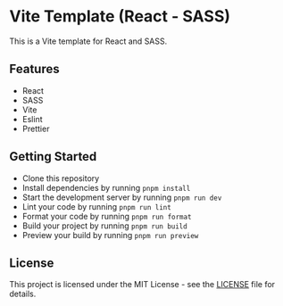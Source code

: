 # Vite Template (React - SASS)

This is a Vite template for React and SASS.

## Features

- React
- SASS
- Vite
- Eslint
- Prettier

## Getting Started

- Clone this repository
- Install dependencies by running `pnpm install`
- Start the development server by running `pnpm run dev`
- Lint your code by running `pnpm run lint`
- Format your code by running `pnpm run format`
- Build your project by running `pnpm run build`
- Preview your build by running `pnpm run preview`

## License

This project is licensed under the MIT License - see the [LICENSE](LICENSE) file for details.
